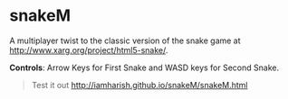 # snakeM
A multiplayer twist to the classic version of the snake game at http://www.xarg.org/project/html5-snake/.


**Controls**: Arrow Keys for First Snake and WASD keys for Second Snake.


>Test it out http://iamharish.github.io/snakeM/snakeM.html
